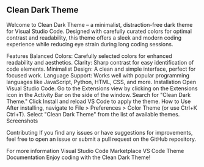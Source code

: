## Clean Dark Theme

Welcome to Clean Dark Theme – a minimalist, distraction-free dark theme for Visual Studio Code. Designed with carefully curated colors for optimal contrast and readability, this theme offers a sleek and modern coding experience while reducing eye strain during long coding sessions.

Features
Balanced Colors: Carefully selected colors for enhanced readability and aesthetics.
Clarity: Sharp contrast for easy identification of code elements.
Minimalist Design: A clean and simple interface, perfect for focused work.
Language Support: Works well with popular programming languages like JavaScript, Python, HTML, CSS, and more.
Installation
Open Visual Studio Code.
Go to the Extensions view by clicking on the Extensions icon in the Activity Bar on the side of the window.
Search for "Clean Dark Theme."
Click Install and reload VS Code to apply the theme.
How to Use
After installing, navigate to File > Preferences > Color Theme (or use Ctrl+K Ctrl+T).
Select "Clean Dark Theme" from the list of available themes.
Screenshots
<!-- (Optional: Add screenshots of your theme in action to showcase its look and feel.) -->

Contributing
If you find any issues or have suggestions for improvements, feel free to open an issue or submit a pull request on the GitHub repository.

For more information
Visual Studio Code Marketplace
VS Code Theme Documentation
Enjoy coding with the Clean Dark Theme!
